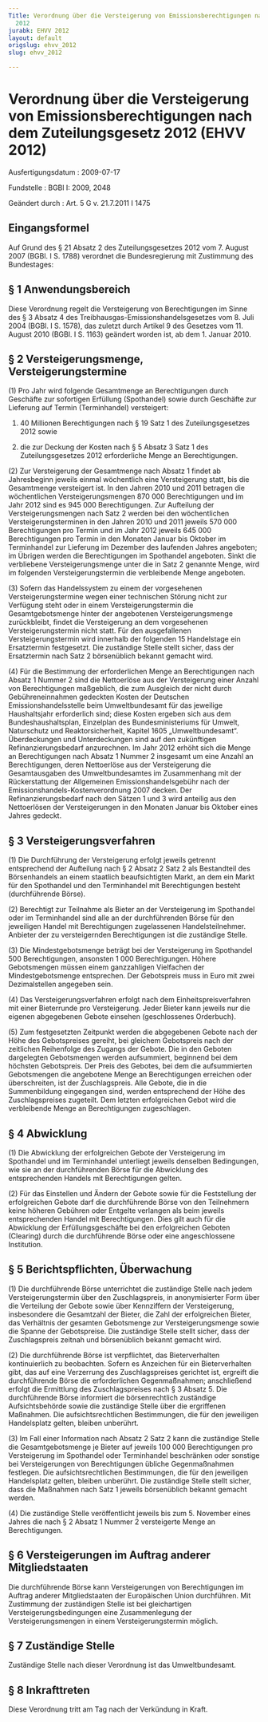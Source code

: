 ```yaml
---
Title: Verordnung über die Versteigerung von Emissionsberechtigungen nach dem Zuteilungsgesetz
  2012
jurabk: EHVV 2012
layout: default
origslug: ehvv_2012
slug: ehvv_2012

---
```


# Verordnung über die Versteigerung von Emissionsberechtigungen nach dem Zuteilungsgesetz 2012 (EHVV 2012)

Ausfertigungsdatum
:   2009-07-17

Fundstelle
:   BGBl I: 2009, 2048

Geändert durch
:   Art. 5 G v. 21.7.2011 I 1475

## Eingangsformel

Auf Grund des § 21 Absatz 2 des Zuteilungsgesetzes 2012 vom 7. August
2007 (BGBl. I S. 1788) verordnet die Bundesregierung mit Zustimmung
des Bundestages:

## § 1 Anwendungsbereich

Diese Verordnung regelt die Versteigerung von Berechtigungen im Sinne
des § 3 Absatz 4 des Treibhausgas-Emissionshandelsgesetzes vom 8. Juli
2004 (BGBl. I S. 1578), das zuletzt durch Artikel 9 des Gesetzes vom
11\. August 2010 (BGBl. I S. 1163) geändert worden ist, ab dem 1.
Januar 2010.

## § 2 Versteigerungsmenge, Versteigerungstermine

(1) Pro Jahr wird folgende Gesamtmenge an Berechtigungen durch
Geschäfte zur sofortigen Erfüllung (Spothandel) sowie durch Geschäfte
zur Lieferung auf Termin (Terminhandel) versteigert:

1.  40 Millionen Berechtigungen nach § 19 Satz 1 des Zuteilungsgesetzes
    2012 sowie


2.  die zur Deckung der Kosten nach § 5 Absatz 3 Satz 1 des
    Zuteilungsgesetzes 2012 erforderliche Menge an Berechtigungen.




(2) Zur Versteigerung der Gesamtmenge nach Absatz 1 findet ab
Jahresbeginn jeweils einmal wöchentlich eine Versteigerung statt, bis
die Gesamtmenge versteigert ist. In den Jahren 2010 und 2011 betragen
die wöchentlichen Versteigerungsmengen 870 000 Berechtigungen und im
Jahr 2012 sind es 945 000 Berechtigungen. Zur Aufteilung der
Versteigerungsmengen nach Satz 2 werden bei den wöchentlichen
Versteigerungsterminen in den Jahren 2010 und 2011 jeweils 570 000
Berechtigungen pro Termin und im Jahr 2012 jeweils 645 000
Berechtigungen pro Termin in den Monaten Januar bis Oktober im
Terminhandel zur Lieferung im Dezember des laufenden Jahres angeboten;
im Übrigen werden die Berechtigungen im Spothandel angeboten. Sinkt
die verbliebene Versteigerungsmenge unter die in Satz 2 genannte
Menge, wird im folgenden Versteigerungstermin die verbleibende Menge
angeboten.

(3) Sofern das Handelssystem zu einem der vorgesehenen
Versteigerungstermine wegen einer technischen Störung nicht zur
Verfügung steht oder in einem Versteigerungstermin die
Gesamtgebotsmenge hinter der angebotenen Versteigerungsmenge
zurückbleibt, findet die Versteigerung an dem vorgesehenen
Versteigerungstermin nicht statt. Für den ausgefallenen
Versteigerungstermin wird innerhalb der folgenden 15 Handelstage ein
Ersatztermin festgesetzt. Die zuständige Stelle stellt sicher, dass
der Ersatztermin nach Satz 2 börsenüblich bekannt gemacht wird.

(4) Für die Bestimmung der erforderlichen Menge an Berechtigungen nach
Absatz 1 Nummer 2 sind die Nettoerlöse aus der Versteigerung einer
Anzahl von Berechtigungen maßgeblich, die zum Ausgleich der nicht
durch Gebühreneinnahmen gedeckten Kosten der Deutschen
Emissionshandelsstelle beim Umweltbundesamt für das jeweilige
Haushaltsjahr erforderlich sind; diese Kosten ergeben sich aus dem
Bundeshaushaltsplan, Einzelplan des Bundesministeriums für Umwelt,
Naturschutz und Reaktorsicherheit, Kapitel 1605 „Umweltbundesamt“.
Überdeckungen und Unterdeckungen sind auf den zukünftigen
Refinanzierungsbedarf anzurechnen. Im Jahr 2012 erhöht sich die Menge
an Berechtigungen nach Absatz 1 Nummer 2 insgesamt um eine Anzahl an
Berechtigungen, deren Nettoerlöse aus der Versteigerung die
Gesamtausgaben des Umweltbundesamtes im Zusammenhang mit der
Rückerstattung der Allgemeinen Emissionshandelsgebühr nach der
Emissionshandels-Kostenverordnung 2007 decken. Der
Refinanzierungsbedarf nach den Sätzen 1 und 3 wird anteilig aus den
Nettoerlösen der Versteigerungen in den Monaten Januar bis Oktober
eines Jahres gedeckt.

## § 3 Versteigerungsverfahren

(1) Die Durchführung der Versteigerung erfolgt jeweils getrennt
entsprechend der Aufteilung nach § 2 Absatz 2 Satz 2 als Bestandteil
des Börsenhandels an einem staatlich beaufsichtigten Markt, an dem ein
Markt für den Spothandel und den Terminhandel mit Berechtigungen
besteht (durchführende Börse).

(2) Berechtigt zur Teilnahme als Bieter an der Versteigerung im
Spothandel oder im Terminhandel sind alle an der durchführenden Börse
für den jeweiligen Handel mit Berechtigungen zugelassenen
Handelsteilnehmer. Anbieter der zu versteigernden Berechtigungen ist
die zuständige Stelle.

(3) Die Mindestgebotsmenge beträgt bei der Versteigerung im Spothandel
500 Berechtigungen, ansonsten 1 000 Berechtigungen. Höhere
Gebotsmengen müssen einem ganzzahligen Vielfachen der
Mindestgebotsmenge entsprechen. Der Gebotspreis muss in Euro mit zwei
Dezimalstellen angegeben sein.

(4) Das Versteigerungsverfahren erfolgt nach dem
Einheitspreisverfahren mit einer Bieterrunde pro Versteigerung. Jeder
Bieter kann jeweils nur die eigenen abgegebenen Gebote einsehen
(geschlossenes Orderbuch).

(5) Zum festgesetzten Zeitpunkt werden die abgegebenen Gebote nach der
Höhe des Gebotspreises gereiht, bei gleichem Gebotspreis nach der
zeitlichen Reihenfolge des Zugangs der Gebote. Die in den Geboten
dargelegten Gebotsmengen werden aufsummiert, beginnend bei dem
höchsten Gebotspreis. Der Preis des Gebotes, bei dem die aufsummierten
Gebotsmengen die angebotene Menge an Berechtigungen erreichen oder
überschreiten, ist der Zuschlagspreis. Alle Gebote, die in die
Summenbildung eingegangen sind, werden entsprechend der Höhe des
Zuschlagspreises zugeteilt. Dem letzten erfolgreichen Gebot wird die
verbleibende Menge an Berechtigungen zugeschlagen.

## § 4 Abwicklung

(1) Die Abwicklung der erfolgreichen Gebote der Versteigerung im
Spothandel und im Terminhandel unterliegt jeweils denselben
Bedingungen, wie sie an der durchführenden Börse für die Abwicklung
des entsprechenden Handels mit Berechtigungen gelten.

(2) Für das Einstellen und Ändern der Gebote sowie für die
Feststellung der erfolgreichen Gebote darf die durchführende Börse von
den Teilnehmern keine höheren Gebühren oder Entgelte verlangen als
beim jeweils entsprechenden Handel mit Berechtigungen. Dies gilt auch
für die Abwicklung der Erfüllungsgeschäfte bei den erfolgreichen
Geboten (Clearing) durch die durchführende Börse oder eine
angeschlossene Institution.

## § 5 Berichtspflichten, Überwachung

(1) Die durchführende Börse unterrichtet die zuständige Stelle nach
jedem Versteigerungstermin über den Zuschlagspreis, in anonymisierter
Form über die Verteilung der Gebote sowie über Kennziffern der
Versteigerung, insbesondere die Gesamtzahl der Bieter, die Zahl der
erfolgreichen Bieter, das Verhältnis der gesamten Gebotsmenge zur
Versteigerungsmenge sowie die Spanne der Gebotspreise. Die zuständige
Stelle stellt sicher, dass der Zuschlagspreis zeitnah und börsenüblich
bekannt gemacht wird.

(2) Die durchführende Börse ist verpflichtet, das Bieterverhalten
kontinuierlich zu beobachten. Sofern es Anzeichen für ein
Bieterverhalten gibt, das auf eine Verzerrung des Zuschlagspreises
gerichtet ist, ergreift die durchführende Börse die erforderlichen
Gegenmaßnahmen; anschließend erfolgt die Ermittlung des
Zuschlagspreises nach § 3 Absatz 5. Die durchführende Börse informiert
die börsenrechtlich zuständige Aufsichtsbehörde sowie die zuständige
Stelle über die ergriffenen Maßnahmen. Die aufsichtsrechtlichen
Bestimmungen, die für den jeweiligen Handelsplatz gelten, bleiben
unberührt.

(3) Im Fall einer Information nach Absatz 2 Satz 2 kann die zuständige
Stelle die Gesamtgebotsmenge je Bieter auf jeweils 100 000
Berechtigungen pro Versteigerung im Spothandel oder Terminhandel
beschränken oder sonstige bei Versteigerungen von Berechtigungen
übliche Gegenmaßnahmen festlegen. Die aufsichtsrechtlichen
Bestimmungen, die für den jeweiligen Handelsplatz gelten, bleiben
unberührt. Die zuständige Stelle stellt sicher, dass die Maßnahmen
nach Satz 1 jeweils börsenüblich bekannt gemacht werden.

(4) Die zuständige Stelle veröffentlicht jeweils bis zum 5. November
eines Jahres die nach § 2 Absatz 1 Nummer 2 versteigerte Menge an
Berechtigungen.

## § 6 Versteigerungen im Auftrag anderer Mitgliedstaaten

Die durchführende Börse kann Versteigerungen von Berechtigungen im
Auftrag anderer Mitgliedstaaten der Europäischen Union durchführen.
Mit Zustimmung der zuständigen Stelle ist bei gleichartigen
Versteigerungsbedingungen eine Zusammenlegung der Versteigerungsmengen
in einem Versteigerungstermin möglich.

## § 7 Zuständige Stelle

Zuständige Stelle nach dieser Verordnung ist das Umweltbundesamt.

## § 8 Inkrafttreten

Diese Verordnung tritt am Tag nach der Verkündung in Kraft.

